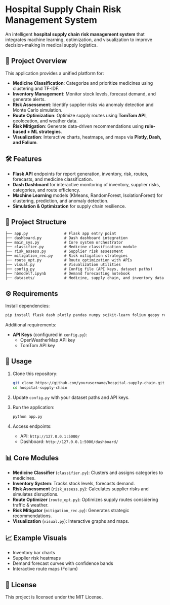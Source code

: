 # Hospital Supply Chain Risk Management System

An intelligent **hospital supply chain risk management system** that integrates machine learning, optimization, and visualization to improve decision-making in medical supply logistics.

## 📌 Project Overview
This application provides a unified platform for:
- **Medicine Classification**: Categorize and prioritize medicines using clustering and TF-IDF.
- **Inventory Management**: Monitor stock levels, forecast demand, and generate alerts.
- **Risk Assessment**: Identify supplier risks via anomaly detection and Monte Carlo simulation.
- **Route Optimization**: Optimize supply routes using **TomTom API**, geolocation, and weather data.
- **Risk Mitigation**: Generate data-driven recommendations using **rule-based + ML strategies**.
- **Visualization**: Interactive charts, heatmaps, and maps via **Plotly, Dash, and Folium**.

## 🛠️ Features
- **Flask API** endpoints for report generation, inventory, risk, routes, forecasts, and medicine classification.
- **Dash Dashboard** for interactive monitoring of inventory, supplier risks, categories, and route efficiency.
- **Machine Learning** models (KMeans, RandomForest, IsolationForest) for clustering, prediction, and anomaly detection.
- **Simulation & Optimization** for supply chain resilience.

## 📂 Project Structure
```
├── app.py                # Flask app entry point
├── dashboard.py          # Dash dashboard integration
├── main_sys.py           # Core system orchestrator
├── classifier.py         # Medicine classification module
├── risk_assess.py        # Supplier risk assessment
├── mitigation_rec.py     # Risk mitigation strategies
├── route_opt.py          # Route optimization with APIs
├── visual.py             # Visualization utilities
├── config.py             # Config file (API keys, dataset paths)
├── hbmodelf.ipynb        # Demand forecasting notebook
├── datasets/             # Medicine, supply chain, and inventory data
```

## ⚙️ Requirements
Install dependencies:
```bash
pip install flask dash plotly pandas numpy scikit-learn folium geopy requests flask-cors
```

Additional requirements:
- **API Keys** (configured in `config.py`):
  - OpenWeatherMap API key
  - TomTom API key

## 🚀 Usage
1. Clone this repository:
   ```bash
   git clone https://github.com/yourusername/hospital-supply-chain.git
   cd hospital-supply-chain
   ```

2. Update `config.py` with your dataset paths and API keys.

3. Run the application:
   ```bash
   python app.py
   ```

4. Access endpoints:
   - API: `http://127.0.0.1:5000/`
   - Dashboard: `http://127.0.0.1:5000/dashboard/`

## 📊 Core Modules
- **Medicine Classifier** (`classifier.py`): Clusters and assigns categories to medicines.
- **Inventory System**: Tracks stock levels, forecasts demand.
- **Risk Assessment** (`risk_assess.py`): Calculates supplier risks and simulates disruptions.
- **Route Optimizer** (`route_opt.py`): Optimizes supply routes considering traffic & weather.
- **Risk Mitigator** (`mitigation_rec.py`): Generates strategic recommendations.
- **Visualization** (`visual.py`): Interactive graphs and maps.

## 📈 Example Visuals
- Inventory bar charts
- Supplier risk heatmaps
- Demand forecast curves with confidence bands
- Interactive route maps (Folium)

## 📜 License
This project is licensed under the MIT License.

